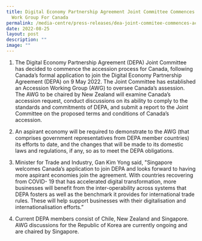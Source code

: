 ```yaml
---
title: Digital Economy Partnership Agreement Joint Committee Commences Accession
  Work Group For Canada
permalink: /media-centre/press-releases/dea-joint-commitee-commences-accession-work-group-for-canada/
date: 2022-08-25
layout: post
description: ""
image: ""
---
```

1. The Digital Economy Partnership Agreement (DEPA) Joint Committee has decided to commence the accession process for Canada, following Canada’s formal application to join the Digital Economy Partnership Agreement (DEPA) on 9 May 2022. The Joint Committee has established an Accession Working Group (AWG) to oversee Canada’s assession. The AWG to be chaired by New Zealand will examine Canada’s accession request, conduct discussions on its ability to comply to the standards and commitments of DEPA, and submit a report to the Joint Committee on the proposed terms and conditions of Canada’s accession.

2. An aspirant economy will be required to demonstrate to the AWG (that comprises government representatives from DEPA member countries) its efforts to date, and the changes that will be made to its domestic laws and regulations, if any, so as to meet the DEPA obligations.

3. Minister for Trade and Industry, Gan Kim Yong said, "Singapore welcomes Canada’s application to join DEPA and looks forward to having more aspirant economies join the agreement. With countries recovering from COVID- 19 that has accelerated digital transformation, more businesses will benefit from the inter-operability across systems that DEPA fosters as well as the benchmark it provides for international trade rules. These will help support businesses with their digitalisation and internationalisation efforts.”

4. Current DEPA members consist of Chile, New Zealand and Singapore. AWG discussions for the Republic of Korea are currently ongoing and are chaired by Singapore.